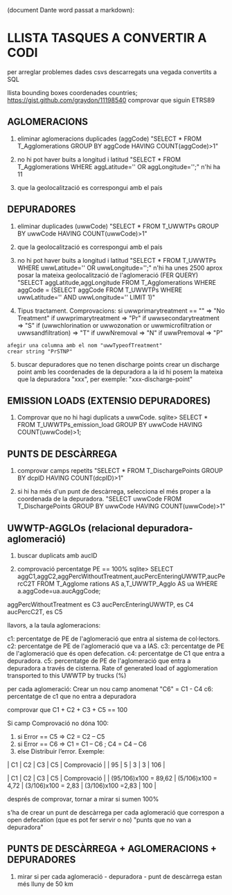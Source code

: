 (document Dante word passat a markdown):

LLISTA TASQUES A CONVERTIR A CODI
=================================

per arreglar problemes dades csvs descarregats una vegada convertits a SQL

llista bounding boxes coordenades countries; https://gist.github.com/graydon/11198540
comprovar que siguin ETRS89

AGLOMERACIONS
-------------
  1. eliminar aglomeracions duplicades (aggCode)
  "SELECT * FROM T_Agglomerations GROUP BY aggCode HAVING COUNT(aggCode)>1"

  2. no hi pot haver buits a longitud i latitud
  "SELECT * FROM T_Agglomerations WHERE aggLatitude='' OR aggLongitude='';"
  n'hi ha 11
 
  3. que la geolocalització es correspongui amb el país


DEPURADORES
-----------
  1. eliminar duplicades (uwwCode)
  "SELECT * FROM T_UWWTPs GROUP BY uwwCode HAVING COUNT(uwwCode)>1"

  2. que la geolocalització es correspongui amb el país

  3. no hi pot haver buits a longitud i latitud
  "SELECT * FROM T_UWWTPs WHERE uwwLatitude='' OR uwwLongitude='';"
  n'hi ha unes 2500 aprox
  posar la mateixa geolocalització de l'aglomeració
  (FER QUERY)
  "SELECT aggLatitude,aggLongitude 
   FROM T_Agglomerations 
   WHERE aggCode = (SELECT aggCode 
                    FROM T_UWWTPs 
                    WHERE uwwLatitude='' AND uwwLongitude='' 
                    LIMIT 1)"

   4. Tipus tractament. Comprovacions:
    si uwwprimarytreatment == ""  => "No Treatment"
    if uwwprimarytreatment        => "Pr"
    if uwwsecondarytreatment      => "S"
    if (uwwchlorination or uwwozonation or uwwmicrofiltration or
        uwwsandfiltration)        => "T"
    if uwwNremoval                => "N"
    if uwwPremoval                => "P"

    afegir una columna amb el nom "uwwTypeofTreatment"
    crear string "PrSTNP"

   5. buscar depuradores que no tenen discharge points crear
   un discharge point amb les coordenades de la depuradora a
   la id hi posem la mateixa que la depuradora "xxx", per
   exemple: "xxx-discharge-point"

EMISSION LOADS (EXTENSIO DEPURADORES)
-------------------------------------
  1. Comprovar que no hi hagi duplicats a uwwCode.
  sqlite> SELECT * FROM T_UWWTPs_emission_load GROUP BY uwwCode HAVING COUNT(uwwCode)>1;


PUNTS DE DESCÀRREGA
-------------------
  1. comprovar camps repetits
  "SELECT * FROM T_DischargePoints GROUP BY dcpID HAVING COUNT(dcpID)>1"

  2. si hi ha més d'un punt de descàrrega, selecciona el més proper a la coordenada de la depuradora.
  "SELECT uwwCode FROM T_DischargePoints GROUP BY uwwCode HAVING COUNT(uwwCode)>1"

UWWTP-AGGLOs (relacional depuradora-aglomeració)
------------
  1. buscar duplicats amb aucID

  2. comprovació percentatge PE == 100%
  sqlite> SELECT aggC1,aggC2,aggPercWithoutTreatment,aucPercEnteringUWWTP,aucPercC2T FROM T_Agglome
  rations AS a,T_UWWTP_Agglo AS ua WHERE a.aggCode=ua.aucAggCode;

  aggPercWithoutTreatment es C3
  aucPercEnteringUWWTP, es C4 
  aucPercC2T, es C5

  llavors, a la taula aglomeracions:

  c1: percentatge de PE de l'aglomeració que entra al sistema de col·lectors.
  c2: percentatge de PE de l'aglomeració que va a IAS.
  c3: percentatge de PE de l'aglomeració que és open defecation.
  c4: percentatge de C1 que entra a depuradora.
  c5: percentatge de PE de l'aglomeració que entra a depuradora a través de cisterna.  Rate of generated load of agglomeration transported to this UWWTP by trucks (%)

  per cada aglomeració: Crear un nou camp anomenat "C6" = C1 - C4
  c6: percentatge de c1 que no entra a depuradora

  comprovar que C1 + C2 + C3 + C5 == 100

  Si camp Comprovació no dóna 100:
  1. si Error == C5  => C2 = C2 – C5
  2. si Error == C6  => C1 = C1 – C6  ; C4 = C4 – C6
  3. else Distribuir l’error. Exemple:

  | C1 | C2 | C3 | C5 | Comprovació |
  | 95 | 5  | 3  | 3 | 106 |

  | C1 | C2 | C3 | C5 | Comprovació |
  | (95/106)x100 = 89,62 | (5/106)x100 = 4,72 | (3/106)x100 = 2,83 | (3/106)x100 =2,83 | 100 |

  després de comprovar, tornar a mirar si sumen 100%

  s'ha de crear un punt de descàrrega per cada aglomeració que correspon a open defecation (que es pot fer servir o no)
  "punts que no van a depuradora"

PUNTS DE DESCÀRREGA + AGLOMERACIONS + DEPURADORES
-------------------------------------------------
  1. mirar si per cada aglomeració - depuradora - punt de
  descàrrega estan més lluny de 50 km
